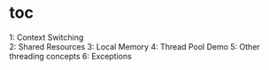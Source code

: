 # toc  
1: Context Switching  
2: Shared Resources
3: Local Memory
4: Thread Pool Demo
5: Other threading concepts
6: Exceptions